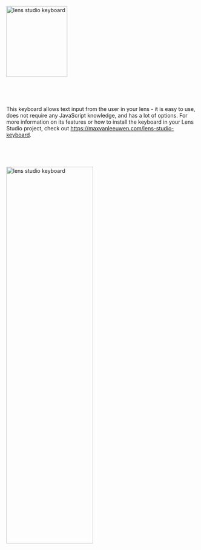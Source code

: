<p><img src="https://maxvanleeuwen.com/wp-content/uploads/gif02.gif" alt="lens studio keyboard" width="161" height="187" /></p>
<p> </p>
<p> </p>
<p>This keyboard allows text input from the user in your lens - it is easy to use, does not require any JavaScript knowledge, and has a lot of options. For more information on its features or how to install the keyboard in your Lens Studio project, check out <a href="https://maxvanleeuwen.com/lens-studio-keyboard">https://maxvanleeuwen.com/lens-studio-keyboard</a>.</p>
<p> </p>
<p> </p>
<p><img src="https://maxvanleeuwen.com/wp-content/uploads/LensStudioKeyboard.png" alt="lens studio keyboard" width="229" height="994" /></p>
<p> </p>
<p> </p>
